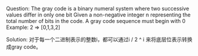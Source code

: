 Question:
    The gray code is a binary numeral system where two successive values
        differ in only one bit
    Given a non-negative integer n representing the total number of bits
        in the code.
    A gray code sequence must begin with 0
    Example:
        2 => [0,1,3,2]

Solution:
    对于每一个二进制表示的整数i，都可以通过i / 2 ^ i 来将底层位表示转换成gray code。

